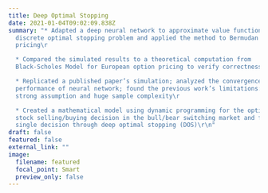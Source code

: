 ```yaml
---
title: Deep Optimal Stopping
date: 2021-01-04T09:02:09.838Z
summary: "* Adapted a deep neural network to approximate value function in a
  discrete optimal stopping problem and applied the method to Bermudan option
  pricing\r

  * Compared the simulated results to a theoretical computation from
  Black-Scholes Model for European option pricing to verify correctness\t\r

  * Replicated a published paper’s simulation; analyzed the convergence and
  performance of neural network; found the previous work’s limitations: too
  strong assumption and huge sample complexity\r

  * Created a mathematical model using dynamic programming for the optimal
  stock selling/buying decision in the bull/bear switching market and find each
  single decision through deep optimal stopping (DOS)\r\n"
draft: false
featured: false
external_link: ""
image:
  filename: featured
  focal_point: Smart
  preview_only: false
---
```

